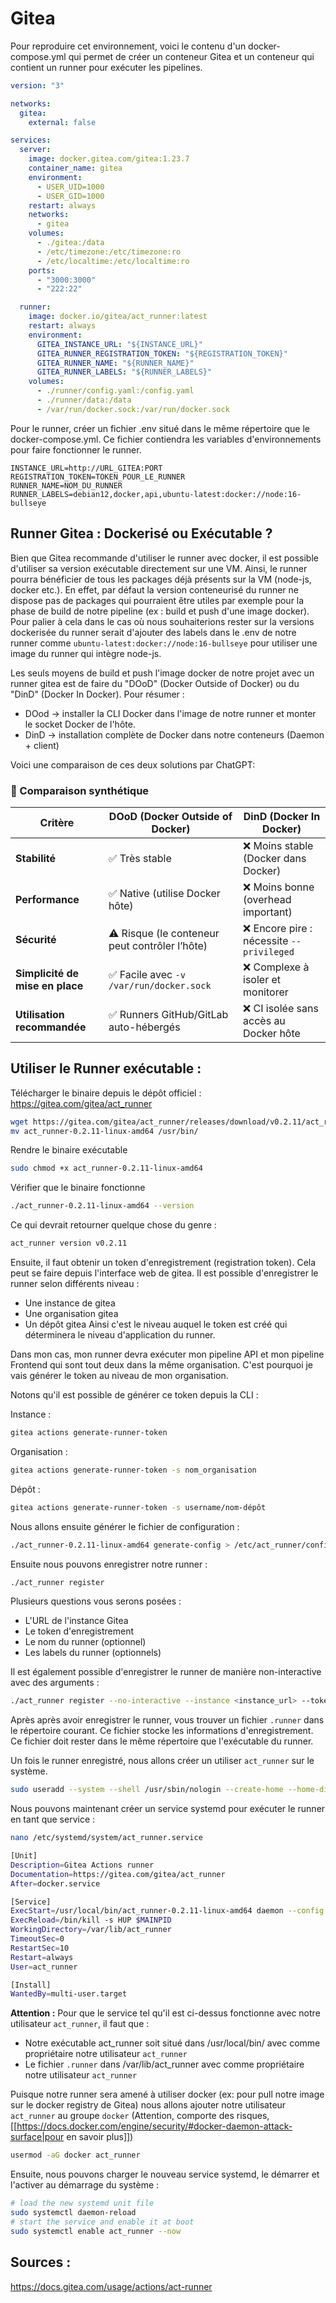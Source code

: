 # Gitea

Pour reproduire cet environnement, voici le contenu d'un docker-compose.yml qui permet de créer un conteneur Gitea et un conteneur qui contient un runner pour exécuter les pipelines.

```yaml
version: "3"

networks:
  gitea:
    external: false

services:
  server:
    image: docker.gitea.com/gitea:1.23.7
    container_name: gitea
    environment:
      - USER_UID=1000
      - USER_GID=1000
    restart: always
    networks:
      - gitea
    volumes:
      - ./gitea:/data
      - /etc/timezone:/etc/timezone:ro
      - /etc/localtime:/etc/localtime:ro
    ports:
      - "3000:3000"
      - "222:22"

  runner:
    image: docker.io/gitea/act_runner:latest
    restart: always
    environment:
      GITEA_INSTANCE_URL: "${INSTANCE_URL}"
      GITEA_RUNNER_REGISTRATION_TOKEN: "${REGISTRATION_TOKEN}"
      GITEA_RUNNER_NAME: "${RUNNER_NAME}"
      GITEA_RUNNER_LABELS: "${RUNNER_LABELS}"
    volumes:
      - ./runner/config.yaml:/config.yaml
      - ./runner/data:/data
      - /var/run/docker.sock:/var/run/docker.sock

```

Pour le runner, créer un fichier .env situé dans le même répertoire que le docker-compose.yml. Ce fichier contiendra les variables d'environnements pour faire fonctionner le runner.

```env
INSTANCE_URL=http://URL_GITEA:PORT
REGISTRATION_TOKEN=TOKEN_POUR_LE_RUNNER
RUNNER_NAME=NOM_DU_RUNNER
RUNNER_LABELS=debian12,docker,api,ubuntu-latest:docker://node:16-bullseye
```


## Runner Gitea : Dockerisé ou Exécutable ? 

Bien que Gitea recommande d'utiliser le runner avec docker, il est possible d'utiliser sa version exécutable directement sur une VM. Ainsi, le runner pourra bénéficier de tous les packages déjà présents sur la VM (node-js, docker etc.). En effet, par défaut la version conteneurisé du runner ne dispose pas de packages qui pourraient être utiles par exemple pour la phase de build de notre pipeline (ex : build et push d'une image docker). Pour palier à cela dans le cas où nous souhaiterions rester sur la versions dockerisée  du runner serait d'ajouter des labels dans le .env de notre runner comme `ubuntu-latest:docker://node:16-bullseye` pour utiliser une image du runner qui intègre node-js.

Les seuls moyens de build et push l'image docker de notre projet avec un runner gitea est de faire du "DOoD" (Docker Outside of Docker) ou du "DinD" (Docker In Docker).
Pour résumer : 
- DOod -> installer la CLI Docker dans l'image de notre runner et monter le socket Docker de l'hôte.
- DinD -> installation complète de Docker dans notre conteneurs (Daemon + client)

Voici une comparaison de ces deux solutions par ChatGPT: 

### 🔎 Comparaison synthétique

| Critère                         | DOoD (Docker Outside of Docker)                | DinD (Docker In Docker)                  |
| ------------------------------- | ---------------------------------------------- | ---------------------------------------- |
| **Stabilité**                   | ✅ Très stable                                  | ❌ Moins stable (Docker dans Docker)      |
| **Performance**                 | ✅ Native (utilise Docker hôte)                 | ❌ Moins bonne (overhead important)       |
| **Sécurité**                    | ⚠️ Risque (le conteneur peut contrôler l’hôte) | ❌ Encore pire : nécessite `--privileged` |
| **Simplicité de mise en place** | ✅ Facile avec `-v /var/run/docker.sock`        | ❌ Complexe à isoler et monitorer         |
| **Utilisation recommandée**     | ✅ Runners GitHub/GitLab auto-hébergés          | ❌ CI isolée sans accès au Docker hôte    |

## Utiliser le Runner exécutable : 

Télécharger le binaire depuis le dépôt officiel : https://gitea.com/gitea/act_runner
```bash
wget https://gitea.com/gitea/act_runner/releases/download/v0.2.11/act_runner-0.2.11-linux-amd64
mv act_runner-0.2.11-linux-amd64 /usr/bin/
```

Rendre le binaire exécutable
```bash
sudo chmod +x act_runner-0.2.11-linux-amd64
```

Vérifier que le binaire fonctionne 
```bash
./act_runner-0.2.11-linux-amd64 --version
```
Ce qui devrait retourner quelque chose du genre :
```bash
act_runner version v0.2.11
```

Ensuite, il faut obtenir un token d'enregistrement (registration token).
Cela peut se faire depuis l'interface web de gitea. Il est possible d'enregistrer le runner selon différents niveau : 
- Une  instance de gitea
- Une organisation gitea
- Un dépôt gitea
Ainsi c'est le niveau auquel le token est créé qui déterminera le niveau d'application du runner.

Dans mon cas, mon runner devra exécuter mon pipeline API et mon pipeline Frontend qui sont tout deux dans la même organisation. C'est pourquoi je vais générer le token au niveau de mon organisation.


Notons qu'il est possible de générer ce token depuis la CLI :

Instance :
```bash
gitea actions generate-runner-token
```

Organisation :
```bash
gitea actions generate-runner-token -s nom_organisation
```

Dépôt :
```bash
gitea actions generate-runner-token -s username/nom-dépôt
```



Nous allons ensuite générer le fichier de configuration : 
```bash
./act_runner-0.2.11-linux-amd64 generate-config > /etc/act_runner/config.yaml
```

Ensuite nous pouvons enregistrer notre runner :
```bash
./act_runner register
```
Plusieurs questions vous serons posées : 
- L'URL de l'instance Gitea
- Le token d'enregistrement
- Le nom du runner (optionnel)
- Les labels du runner (optionnels)

Il est également possible d'enregistrer le runner de manière non-interactive avec des arguments :  
```bash
./act_runner register --no-interactive --instance <instance_url> --token <registration_token> --name <runner_name> --labels <runner_labels>
```

Après après avoir enregistrer le runner, vous trouver un fichier `.runner` dans le répertoire courant. Ce fichier stocke les informations d'enregistrement. Ce fichier doit rester dans le même répertoire que l'exécutable du runner.

Un fois le runner enregistré,  nous allons créer un utiliser `act_runner` sur le système.
```bash
sudo useradd --system --shell /usr/sbin/nologin --create-home --home-dir /var/lib/act_runner act_runner
```

Nous pouvons maintenant créer un service systemd pour exécuter le runner en tant que service :
```bash
nano /etc/systemd/system/act_runner.service
```

```bash
[Unit]
Description=Gitea Actions runner
Documentation=https://gitea.com/gitea/act_runner
After=docker.service

[Service]
ExecStart=/usr/local/bin/act_runner-0.2.11-linux-amd64 daemon --config /etc/act_runner/config.yaml
ExecReload=/bin/kill -s HUP $MAINPID
WorkingDirectory=/var/lib/act_runner
TimeoutSec=0
RestartSec=10
Restart=always
User=act_runner

[Install]
WantedBy=multi-user.target
```

**Attention :**
Pour que le service tel qu'il est ci-dessus fonctionne avec notre utilisateur `act_runner`, il faut que :

- Notre exécutable act_runner soit situé dans /usr/local/bin/ avec comme propriétaire notre utilisateur `act_runner`
- Le fichier `.runner` dans /var/lib/act_runner avec comme propriétaire notre utilisateur `act_runner`


Puisque notre runner sera amené à utiliser docker (ex: pour pull notre image sur le docker registry de Gitea) nous allons ajouter notre utilisateur `act_runner` au groupe `docker` (Attention, comporte des risques, [[https://docs.docker.com/engine/security/#docker-daemon-attack-surface|pour en savoir plus]])
```bash
usermod -aG docker act_runner
```

Ensuite, nous pouvons charger le nouveau service systemd, le démarrer et l'activer au démarrage du système :
```bash
# load the new systemd unit file
sudo systemctl daemon-reload
# start the service and enable it at boot
sudo systemctl enable act_runner --now
```




## Sources : 

https://docs.gitea.com/usage/actions/act-runner
